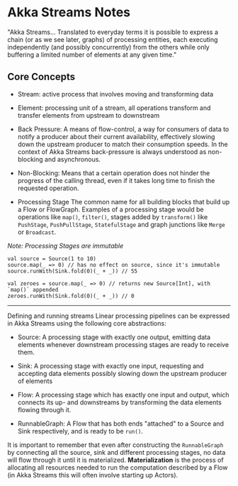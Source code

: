 # Akka Streams Notes

"Akka Streams... Translated to everyday terms it is possible to express a chain
(or as we see later, graphs) of processing entities, each executing
independently (and possibly concurrently) from the others while only buffering a
 limited number of elements at any given time."

## Core Concepts
- Stream:
active process that involves moving and transforming data
- Element:
processing unit of a stream, all operations transform and transfer elements from
upstream to downstream
- Back Pressure:
A means of flow-control, a way for consumers of data to notify a producer about
their current availability, effectively slowing down the upstream producer to
match their consumption speeds. In the context of Akka Streams back-pressure is
always understood as non-blocking and asynchronous.
- Non-Blocking:
Means that a certain operation does not hinder the progress of the calling
thread, even if it takes long time to finish the requested operation.

- Processing Stage
The common name for all building blocks that build up a Flow or FlowGraph.
Examples of a processing stage would be operations like `map()`, `filter()`,
stages added by `transform()` like `PushStage`, `PushPullStage`, `StatefulStage`
and graph junctions like `Merge` or `Broadcast`.

*Note: Processing Stages are immutable*
```
val source = Source(1 to 10)
source.map(_ => 0) // has no effect on source, since it's immutable
source.runWith(Sink.fold(0)(_ + _)) // 55

val zeroes = source.map(_ => 0) // returns new Source[Int], with `map()` appended
zeroes.runWith(Sink.fold(0)(_ + _)) // 0
```
___

Defining and running streams
Linear processing pipelines can be expressed in Akka Streams using the following core abstractions:

- Source:
A processing stage with exactly one output, emitting data elements whenever
downstream processing stages are ready to receive them.
- Sink:
A processing stage with exactly one input, requesting and accepting data
elements possibly slowing down the upstream producer of elements

- Flow:
A processing stage which has exactly one input and output, which connects its
up- and downstreams by transforming the data elements flowing through it.

- RunnableGraph:
A Flow that has both ends "attached" to a Source and Sink respectively, and is
ready to be `run()`.

It is important to remember that even after constructing the `RunnableGraph`
by connecting all the source, sink and different processing stages, no data will
 flow through it until it is materialized. **Materialization**
is the process of allocating all resources needed to run the computation
 described by a Flow (in Akka Streams this will often involve starting up
Actors).
